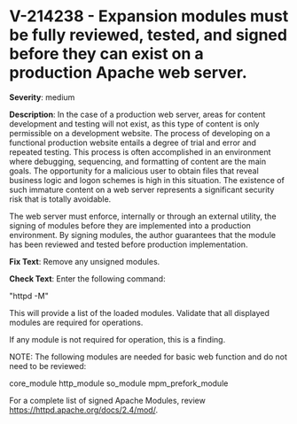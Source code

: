 # V-214238 - Expansion modules must be fully reviewed, tested, and signed before they can exist on a production Apache web server.

**Severity**: medium

**Description**:
In the case of a production web server, areas for content development and testing will not exist, as this type of content is only permissible on a development website. The process of developing on a functional production website entails a degree of trial and error and repeated testing. This process is often accomplished in an environment where debugging, sequencing, and formatting of content are the main goals. The opportunity for a malicious user to obtain files that reveal business logic and logon schemes is high in this situation. The existence of such immature content on a web server represents a significant security risk that is totally avoidable.

The web server must enforce, internally or through an external utility, the signing of modules before they are implemented into a production environment. By signing modules, the author guarantees that the module has been reviewed and tested before production implementation.

**Fix Text**:
Remove any unsigned modules.

**Check Text**:
Enter the following command:

"httpd -M"

This will provide a list of the loaded modules. Validate that all displayed modules are required for operations.

If any module is not required for operation, this is a finding.

NOTE: The following modules are needed for basic web function and do not need to be reviewed:

core_module
http_module
so_module
mpm_prefork_module

For a complete list of signed Apache Modules, review https://httpd.apache.org/docs/2.4/mod/.
